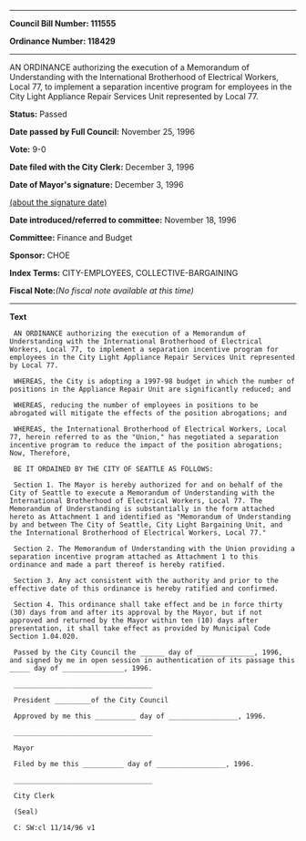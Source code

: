 

********

**Council Bill Number: 111555**
   
**Ordinance Number: 118429**
********

 AN ORDINANCE authorizing the execution of a Memorandum of Understanding with the International Brotherhood of Electrical Workers, Local 77, to implement a separation incentive program for employees in the City Light Appliance Repair Services Unit represented by Local 77.

**Status:** Passed
   
**Date passed by Full Council:** November 25, 1996
   
**Vote:** 9-0
   
**Date filed with the City Clerk:** December 3, 1996
   
**Date of Mayor's signature:** December 3, 1996
   
[(about the signature date)](/~public/approvaldate.htm)
   
   
   
**Date introduced/referred to committee:** November 18, 1996
   
**Committee:** Finance and Budget
   
**Sponsor:** CHOE
   
   
**Index Terms:** CITY-EMPLOYEES, COLLECTIVE-BARGAINING

**Fiscal Note:**_(No fiscal note available at this time)_

********

**Text**
   
```
 AN ORDINANCE authorizing the execution of a Memorandum of Understanding with the International Brotherhood of Electrical Workers, Local 77, to implement a separation incentive program for employees in the City Light Appliance Repair Services Unit represented by Local 77.

 WHEREAS, the City is adopting a 1997-98 budget in which the number of positions in the Appliance Repair Unit are significantly reduced; and

 WHEREAS, reducing the number of employees in positions to be abrogated will mitigate the effects of the position abrogations; and

 WHEREAS, the International Brotherhood of Electrical Workers, Local 77, herein referred to as the "Union," has negotiated a separation incentive program to reduce the impact of the position abrogations; Now, Therefore,

 BE IT ORDAINED BY THE CITY OF SEATTLE AS FOLLOWS:

 Section 1. The Mayor is hereby authorized for and on behalf of the City of Seattle to execute a Memorandum of Understanding with the International Brotherhood of Electrical Workers, Local 77. The Memorandum of Understanding is substantially in the form attached hereto as Attachment 1 and identified as "Memorandum of Understanding by and between The City of Seattle, City Light Bargaining Unit, and the International Brotherhood of Electrical Workers, Local 77."

 Section 2. The Memorandum of Understanding with the Union providing a separation incentive program attached as Attachment 1 to this ordinance and made a part thereof is hereby ratified.

 Section 3. Any act consistent with the authority and prior to the effective date of this ordinance is hereby ratified and confirmed.

 Section 4. This ordinance shall take effect and be in force thirty (30) days from and after its approval by the Mayor, but if not approved and returned by the Mayor within ten (10) days after presentation, it shall take effect as provided by Municipal Code Section 1.04.020.

 Passed by the City Council the ______ day of ______________, 1996, and signed by me in open session in authentication of its passage this _____ day of _______________, 1996.

 __________________________________

 President _________of the City Council

 Approved by me this __________ day of _________________, 1996.

 __________________________________

 Mayor

 Filed by me this __________ day of _________________, 1996.

 __________________________________

 City Clerk

 (Seal)

 C: SW:cl 11/14/96 v1

```
